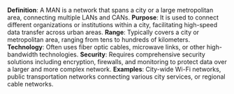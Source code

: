 **Definition**: A MAN is a network that spans a city or a large metropolitan area, connecting multiple LANs and CANs.
**Purpose**: It is used to connect different organizations or institutions within a city, facilitating high-speed data transfer across urban areas.
**Range**: Typically covers a city or metropolitan area, ranging from tens to hundreds of kilometers.
**Technology**: Often uses fiber optic cables, microwave links, or other high-bandwidth technologies.
**Security**: Requires comprehensive security solutions including encryption, firewalls, and monitoring to protect data over a larger and more complex network.
**Examples**: City-wide Wi-Fi networks, public transportation networks connecting various city services, or regional cable networks.